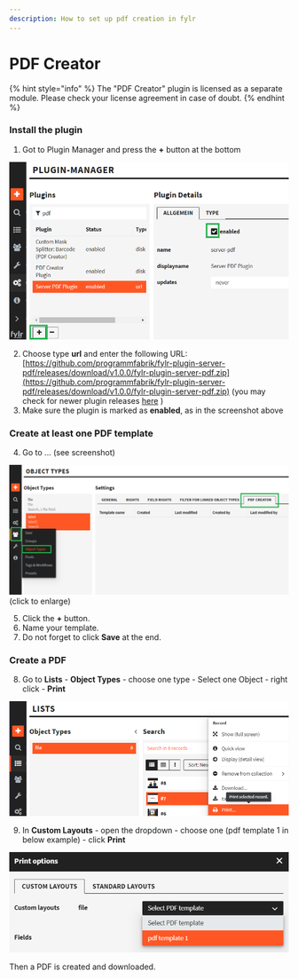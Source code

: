 ```yaml
---
description: How to set up pdf creation in fylr
---
```


# PDF Creator

{% hint style="info" %}
The "PDF Creator" plugin is licensed as a separate module. Please check your license agreement in case of doubt.
{% endhint %}

### Install the plugin

1. Got to Plugin Manager and press the **+** button at the bottom

![](../.gitbook/assets/image.png)

2. Choose type **url** and enter the following URL: [https://github.com/programmfabrik/fylr-plugin-server-pdf/releases/download/v1.0.0/fylr-plugin-server-pdf.zip](https://github.com/programmfabrik/fylr-plugin-server-pdf/releases/download/v1.0.0/fylr-plugin-server-pdf.zip) (you may check for newer plugin releases [here](https://github.com/programmfabrik/fylr-plugin-server-pdf/releases) )
3. Make sure the plugin is marked as **enabled**, as in the screenshot above

### Create at least one PDF template

4. Go to ... (see screenshot)

&#x20;![](<../.gitbook/assets/image (1).png>) (click to enlarge)

5. Click the **+** button.
6. Name your template.
7. Do not forget to click **Save** at the end.

### Create a PDF

8. Go to **Lists** - **Object Types** - choose one type - Select one Object - right click - **Print**

![](<../.gitbook/assets/image (3).png>)

9. In **Custom Layouts** - open the dropdown - choose one (pdf template 1 in below example) - click **Print**

![](<../.gitbook/assets/image (4).png>)



Then a PDF is created and downloaded.

